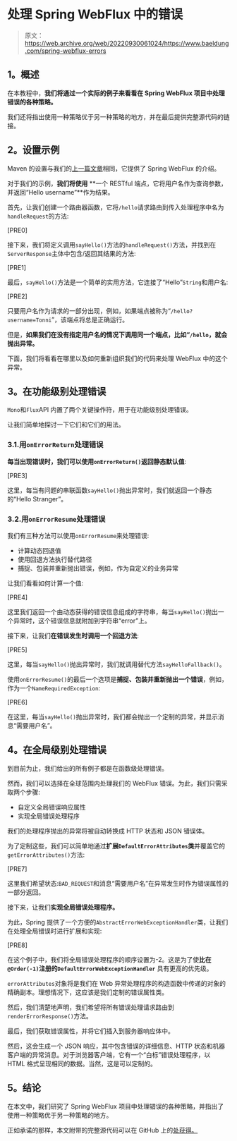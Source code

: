 # 处理 Spring WebFlux 中的错误

> 原文：<https://web.archive.org/web/20220930061024/https://www.baeldung.com/spring-webflux-errors>

## **1。概述**

在本教程中，**我们将通过一个实际的例子来看看在 Spring WebFlux 项目中处理错误的各种策略。**

我们还将指出使用一种策略优于另一种策略的地方，并在最后提供完整源代码的链接。

## **2。设置示例**

Maven 的设置与我们的[上一篇文章](/web/20220628153743/https://www.baeldung.com/spring-webflux)相同，它提供了 Spring WebFlux 的介绍。

对于我们的示例，**我们将使用** **一个 RESTful 端点，它将用户名作为查询参数，并返回“Hello username”**作为结果。

首先，让我们创建一个路由器函数，它将`/hello`请求路由到传入处理程序中名为`handleRequest`的方法:

[PRE0]

接下来，我们将定义调用`sayHello()`方法的`handleRequest()`方法，并找到在`ServerResponse`主体中包含/返回其结果的方法:

[PRE1]

最后，`sayHello()`方法是一个简单的实用方法，它连接了“Hello”`String`和用户名:

[PRE2]

只要用户名作为请求的一部分出现，例如，如果端点被称为“`/hello?username=Tonni`”，该端点将总是正确运行。

但是，**如果我们在没有指定用户名的情况下调用同一个端点，比如“`/hello`，就会抛出异常。**

下面，我们将看看在哪里以及如何重新组织我们的代码来处理 WebFlux 中的这个异常。

## **3。在功能级别处理错误**

`Mono`和`Flux`API 内置了两个关键操作符，用于在功能级别处理错误。

让我们简单地探讨一下它们和它们的用法。

### 3.1.用`onErrorReturn`处理错误

**每当出现错误时，我们可以使用`onErrorReturn()`返回静态默认值**:

[PRE3]

这里，每当有问题的串联函数`sayHello()`抛出异常时，我们就返回一个静态的“Hello Stranger”。

### 3.2.用`onErrorResume`处理错误

我们有三种方法可以使用`onErrorResume`来处理错误:

*   计算动态回退值
*   使用回退方法执行替代路径
*   捕捉、包装并重新抛出错误，例如，作为自定义的业务异常

让我们看看如何计算一个值:

[PRE4]

这里我们返回一个由动态获得的错误信息组成的字符串，每当`sayHello()`抛出一个异常时，这个错误信息就附加到字符串“error”上。

接下来，让我们**在错误发生时调用一个回退方法**:

[PRE5]

这里，每当`sayHello()`抛出异常时，我们就调用替代方法`sayHelloFallback()`。

使用`onErrorResume()`的最后一个选项是**捕捉、包装并重新抛出一个错误**，例如，作为一个`NameRequiredException`:

[PRE6]

在这里，每当`sayHello()`抛出异常时，我们都会抛出一个定制的异常，并显示消息“需要用户名”。

## **4。在全局级别处理错误**

到目前为止，我们给出的所有例子都是在函数级处理错误。

然而，我们可以选择在全球范围内处理我们的 WebFlux 错误。为此，我们只需采取两个步骤:

*   自定义全局错误响应属性
*   实现全局错误处理程序

我们的处理程序抛出的异常将被自动转换成 HTTP 状态和 JSON 错误体。

为了定制这些，我们可以简单地通过**扩展`DefaultErrorAttributes`类**并覆盖它的`getErrorAttributes()`方法:

[PRE7]

这里我们希望状态:`BAD_REQUEST`和消息“需要用户名”在异常发生时作为错误属性的一部分返回。

接下来，让我们**实现全局错误处理程序。**

为此，Spring 提供了一个方便的`AbstractErrorWebExceptionHandler`类，让我们在处理全局错误时进行扩展和实现:

[PRE8]

在这个例子中，我们将全局错误处理程序的顺序设置为-2。这是为了使**比在`@Order(-1)`注册的`DefaultErrorWebExceptionHandler`** 具有更高的优先级。

`errorAttributes`对象将是我们在 Web 异常处理程序的构造函数中传递的对象的精确副本。理想情况下，这应该是我们定制的错误属性类。

然后，我们清楚地声明，我们希望将所有错误处理请求路由到`renderErrorResponse()`方法。

最后，我们获取错误属性，并将它们插入到服务器响应体中。

然后，这会生成一个 JSON 响应，其中包含错误的详细信息、HTTP 状态和机器客户端的异常消息。对于浏览器客户端，它有一个“白标”错误处理程序，以 HTML 格式呈现相同的数据。当然，这是可以定制的。

## **5。结论**

在本文中，我们研究了 Spring WebFlux 项目中处理错误的各种策略，并指出了使用一种策略优于另一种策略的地方。

正如承诺的那样，本文附带的完整源代码可以在 GitHub 上的[处获得。](https://web.archive.org/web/20220628153743/https://github.com/eugenp/tutorials/tree/master/spring-5-reactive-modules/spring-reactive)